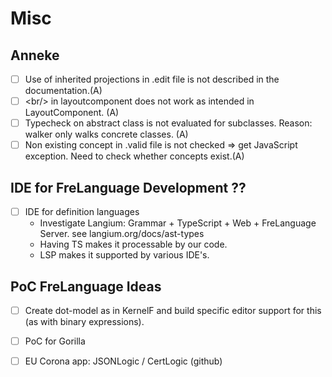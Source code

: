# Misc

## Anneke
- [ ] Use of inherited projections in .edit file is not described in the documentation.(A)
- [ ] \<br/> in layoutcomponent does not work as intended in LayoutComponent. (A)
- [ ] Typecheck on abstract class is not evaluated for subclasses. Reason: walker only walks concrete classes. (A)
- [ ] Non existing concept in .valid file is not checked => get JavaScript exception.  Need to check whether concepts exist.(A)

## IDE for FreLanguage Development ??

- [ ] IDE for definition languages
  - Investigate Langium: Grammar + TypeScript + Web + FreLanguage Server.
    see langium.org/docs/ast-types
  - Having TS makes it processable by our code.
  - LSP makes it supported by various IDE's.

## PoC FreLanguage Ideas

- [ ] Create dot-model as in KernelF and build specific editor support for this (as with binary expressions).
- [ ] PoC for Gorilla
- [ ] EU Corona app: JSONLogic / CertLogic (github)



